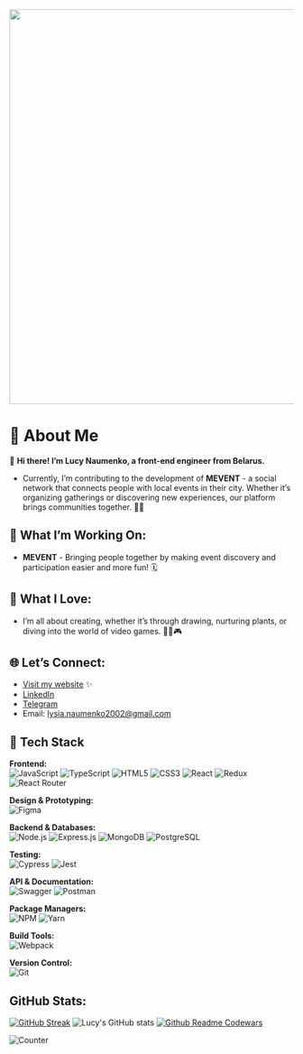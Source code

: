 <div id="mabel" align="center">
  <img src="https://24.media.tumblr.com/tumblr_m732uiXY4Z1rnf5opo1_500.gif" width="700"/>
</div>

# 🌟 About Me
👋 **Hi there! I’m Lucy Naumenko, a front-end engineer from Belarus.**  
- Currently, I’m contributing to the development of **MEVENT** - a social network that connects people with local events in their city. Whether it’s organizing gatherings or discovering new experiences, our platform brings communities together. 🎉✨

## 🚀 What I’m Working On:
- **MEVENT** - Bringing people together by making event discovery and participation easier and more fun! 🗓️

## 🌈 What I Love:
-	I’m all about creating, whether it’s through drawing, nurturing plants, or diving into the world of video games. 🎨🌱🎮

## 🌐 Let’s Connect:
- [Visit my website](https://lucy2n.github.io/my-resume/) ✨
- [LinkedIn](https://www.linkedin.com/in/lucy-naumenko-805382254/) 
- [Telegram](https://t.me/lucy_naumenko)  
- Email: [lysia.naumenko2002@gmail.com](mailto:lysia.naumenko2002@gmail.com)

## 🚀 Tech Stack

**Frontend:**  
![JavaScript](https://img.shields.io/badge/-JavaScript-F7DF1E?style=for-the-badge&logo=javascript&logoColor=333333) ![TypeScript](https://img.shields.io/badge/-TypeScript-007ACC?style=for-the-badge&logo=typescript&logoColor=white) ![HTML5](https://img.shields.io/badge/-HTML5-E34F26?style=for-the-badge&logo=html5&logoColor=white) ![CSS3](https://img.shields.io/badge/-CSS3-1572B6?style=for-the-badge&logo=css3&logoColor=white) ![React](https://img.shields.io/badge/-React-20232a?style=for-the-badge&logo=react&logoColor=61DAFB) ![Redux](https://img.shields.io/badge/-Redux-764ABC?style=for-the-badge&logo=redux&logoColor=white) ![React Router](https://img.shields.io/badge/-React%20Router-CA4245?style=for-the-badge&logo=react-router&logoColor=white)

**Design & Prototyping:**  
![Figma](https://img.shields.io/badge/-Figma-F24E1E?style=for-the-badge&logo=figma&logoColor=white)

**Backend & Databases:**  
![Node.js](https://img.shields.io/badge/-Node.js-339933?style=for-the-badge&logo=nodedotjs&logoColor=white) ![Express.js](https://img.shields.io/badge/-Express-000000?style=for-the-badge&logo=express&logoColor=white) ![MongoDB](https://img.shields.io/badge/-MongoDB-47A248?style=for-the-badge&logo=mongodb&logoColor=white) ![PostgreSQL](https://img.shields.io/badge/-PostgreSQL-336791?style=for-the-badge&logo=postgresql&logoColor=white)

**Testing:**  
![Cypress](https://img.shields.io/badge/-Cypress-17202C?style=for-the-badge&logo=cypress&logoColor=white) ![Jest](https://img.shields.io/badge/-Jest-C21325?style=for-the-badge&logo=jest&logoColor=white)

**API & Documentation:**  
![Swagger](https://img.shields.io/badge/-Swagger-85EA2D?style=for-the-badge&logo=swagger&logoColor=black) ![Postman](https://img.shields.io/badge/-Postman-FF6C37?style=for-the-badge&logo=postman&logoColor=white)

**Package Managers:**  
![NPM](https://img.shields.io/badge/-NPM-CB3837?style=for-the-badge&logo=npm&logoColor=white) ![Yarn](https://img.shields.io/badge/-Yarn-2C8EBB?style=for-the-badge&logo=yarn&logoColor=white)

**Build Tools:**  
![Webpack](https://img.shields.io/badge/-Webpack-8DD6F9?style=for-the-badge&logo=webpack&logoColor=black)

**Version Control:**  
![Git](https://img.shields.io/badge/-Git-F05032?style=for-the-badge&logo=git&logoColor=white)

## GitHub Stats:

[![GitHub Streak](http://github-readme-streak-stats.herokuapp.com?user=lucy2n&theme=default&hide_border=true&border_radius=4.9&card_width=460)](https://git.io/streak-stats)
![Lucy's GitHub stats](https://github-readme-stats.vercel.app/api?username=lucy2n&show_icons=true&theme=default&card_width=460)
[![Github Readme Codewars](https://codewars-stats-ignacio-cuadra.vercel.app/?username=lucy2n)](https://github.com/ignacio-cuadra/github-readme-codewars)

![Counter](https://komarev.com/ghpvc/?username=your-github-lucy2n&color=ff69b4)
